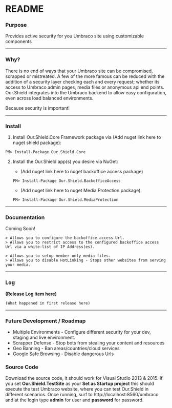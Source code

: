 # README #

### Purpose ###
Provides active security for you Umbraco site using customizable components

---

### Why? ###
There is no end of ways that your Umbraco site can be compromised, scrapped or mistreated. A few of the more famous can be reduced with the addition of a security layer checking each and every request; whether its access to Umbraco admin pages, media files or anonymous api end points. Our.Shield integrates into the Umbraco backend to allow easy configuration, even across load balanced environments.

Because security is important!

---

### Install ###
1. Install Our.Shield.Core Framework package via (Add nuget link here to nuget shield package):
```
PM> Install-Package Our.Shield.Core
```

2. Install the Our.Shield app(s) you desire via NuGet:
	* (Add nuget link here to nuget backoffice access package)
	```
	PM> Install-Package Our.Shield.BackofficeAccess
	```
		
	* (Add nuget link here to nuget Media Protection package):
	```
	PM> Install-Package Our.Shield.MediaProtection
	```

---

### Documentation ###
Coming Soon!

	> Allows you to configure the backoffice access Url.
	> Allows you to restrict access to the configured backoffice access Url via a white-list of IP Address(es).
	
	> Allows you to setup member only media files.
	> Allows you to disable HotLinking - Stops other websites from serving your media.
	
---

### Log ###

**(Release Log item here)**

	(What happened in first release here)

---

### Future Development / Roadmap ###
* Multiple Environments - Configure different security for your dev, staging and live environment.
* Scrapper Defense - Stop bots from stealing your content and resources
* Geo Banning - Ban areas/countries/cloud services
* Google Safe Browsing - Disable dangerous Urls


### Source Code ###
Download the source code, it should work for Visual Studio 2013 & 2015. If you set **Our.Shield.TestSite** as your **Set as Startup project** this should execute the test Umbraco website, where you can test Our.Shield in different scenarios. Once running, surf to http://localhost:8560/umbraco and at the login type **admin** for user and **password** for password.
